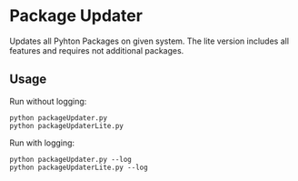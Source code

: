 # Package Updater
Updates all Pyhton Packages on given system.
The lite version includes all features and requires not additional packages.

## Usage
Run without logging:

    python packageUpdater.py
    python packageUpdaterLite.py
	
Run with logging:
	
	python packageUpdater.py --log
    python packageUpdaterLite.py --log
